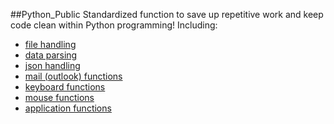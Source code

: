 ##Python_Public
Standardized function to save up repetitive work and keep code clean within Python programming!
Including:
 - [file handling](file_handling.py)
 - [data parsing](parse_functions.py)
 - [json handling](json_functions.py)
 - [mail (outlook) functions](outlook.py)
 - [keyboard functions](Keyboard)
 - [mouse functions](Mouse)
 - [application functions](Application)
